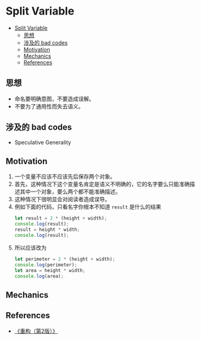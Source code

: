 # Split Variable



<!-- TOC -->

- [Split Variable](#split-variable)
    - [思想](#思想)
    - [涉及的 bad codes](#涉及的-bad-codes)
    - [Motivation](#motivation)
    - [Mechanics](#mechanics)
    - [References](#references)

<!-- /TOC -->


## 思想
* 命名要明确意图，不要造成误解。
* 不要为了通用性而失去语义。


## 涉及的 bad codes 
* Speculative Generality


## Motivation
1. 一个变量不应该不应该先后保存两个对象。
2. 首先，这种情况下这个变量名肯定是语义不明确的，它的名字要么只能准确描述其中一个对象，要么两个都不能准确描述。
3. 这种情况下很明显会对阅读者造成误导。
4. 例如下面的代码，只看名字你根本不知道 `result` 是什么的结果
    ```js
    let result = 2 * (height + width);
    console.log(result);
    result = height * width;
    console.log(result);
    ```
5. 所以应该改为
    ```js
    let perimeter = 2 * (height + width);
    console.log(perimeter);
    let area = height * width;
    console.log(area);
    ```   


## Mechanics


## References
* [《重构（第2版）》](https://book.douban.com/subject/33400354/)
